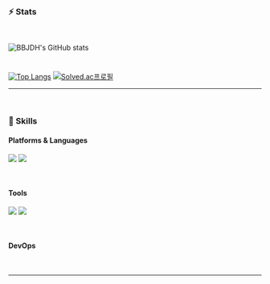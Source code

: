   
### ⚡ Stats
<br/>
  
![BBJDH's GitHub stats](https://github-readme-stats.vercel.app/api?username=ekffjaos553&theme=vue-dark&show_icons=true)

#
  
[![Top Langs](https://github-readme-stats.vercel.app/api/top-langs/?username=BBJDH&layout=compact&theme=vue-dark)](https://github.com/BBJDH) [![Solved.ac프로필](http://mazassumnida.wtf/api/v2/generate_badge?boj=ekffjaos553)](https://solved.ac/ekffjaos553)
  
</div>


<hr>
<br/>


### 💪 Skills 
#### Platforms & Languages
<p>
<img src="https://img.shields.io/badge/C-A8B9CC?style=flat-square&logo=C&logoColor=white"/> <img src="https://img.shields.io/badge/C++-00599C?style=flat-square&logo=Cplusplus&logoColor=white"/> 
</p>

<br/>

#### Tools
<p>
<img src="https://img.shields.io/badge/UnrealEngine-0E1128?style=flat-square&logo=UnrealEngine&logoColor=white"/> 
<img src="https://img.shields.io/badge/DirectX11-5E5E5E?style=flat-square&logo=Microsoft&logoColor=white"/>
</p>

<br/>

#### DevOps
<p>

</p>

<br/>


<hr>


<div align=center>
